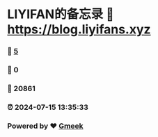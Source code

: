 # LIYIFAN的备忘录 :link: https://blog.liyifans.xyz 
### :page_facing_up: [5](https://blog.liyifans.xyz/tag.html) 
### :speech_balloon: 0 
### :hibiscus: 20861 
### :alarm_clock: 2024-07-15 13:35:33 
### Powered by :heart: [Gmeek](https://github.com/Meekdai/Gmeek)
